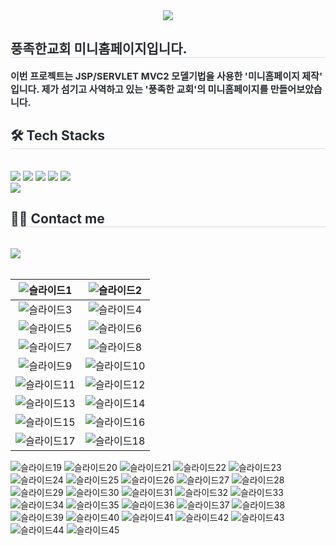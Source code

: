 <div align= "center">
    <img src="https://capsule-render.vercel.app/api?type=waving&color=gradient&height=120&text=JSP-MVC2%20PROJECT&animation=&fontColor=000000&fontSize=60" />
    </div>
    <div style="text-align: left;"> 
    <h2 style="border-bottom: 1px solid #d8dee4; color: #282d33;"> 풍족한교회 미니홈페이지입니다. </h2>  
    <div style="font-weight: 700; font-size: 15px; text-align: left; color: #282d33;"> 이번 프로젝트는 JSP/SERVLET MVC2 모델기법을 사용한 '미니홈페이지 제작' 입니다. 제가 섬기고 사역하고 있는 '풍족한 교회'의 미니홈페이지를 만들어보았습니다. </div> 
    </div>
    <div style="text-align: left;">
    <h2 style="border-bottom: 1px solid #d8dee4; color: #282d33;"> 🛠️ Tech Stacks </h2> <br> 
    <div style="margin: ; text-align: left;" "text-align: left;"> <img src="https://img.shields.io/badge/Apache Tomcat-F8DC75?style=for-the-badge&logo=Apache Tomcat&logoColor=white">
          <img src="https://img.shields.io/badge/Github-181717?style=for-the-badge&logo=Github&logoColor=white">
          <img src="https://img.shields.io/badge/Java-007396?style=for-the-badge&logo=Java&logoColor=white">
          <img src="https://img.shields.io/badge/Javascript-F7DF1E?style=for-the-badge&logo=Javascript&logoColor=white">
          <img src="https://img.shields.io/badge/Oracle-F80000?style=for-the-badge&logo=Oracle&logoColor=white">
          <br/><img src="https://img.shields.io/badge/Notion-000000?style=for-the-badge&logo=Notion&logoColor=white">
          </div>
    </div>
    <div style="text-align: left;">
    <h2 style="border-bottom: 1px solid #d8dee4; color: #282d33;"> 🧑‍💻 Contact me </h2> <br> 
    <div style="text-align: left;"> <a href=https://rich-angle-6ab.notion.site/5d787601aa164273b64d9c23c46da6ba?v=c9fc3bc91707475b8497185b2a8b4bed&pvs=4> <img src="https://img.shields.io/badge/Notion-000000?style=for-the-badge&logo=Notion&logoColor=white&link=https://rich-angle-6ab.notion.site/5d787601aa164273b64d9c23c46da6ba?v=c9fc3bc91707475b8497185b2a8b4bed&pvs=4"> </a>
          </div>  <br> 
    <div style="text-align: left;">  </div> 
    </div>

| **![슬라이드1](https://github.com/jangseyeol/Jangs-Project-JSP-SERVLET-/assets/157084039/1a0c2e9a-2f09-4b2e-bb8b-83725e023ff1)** | **![슬라이드2](https://github.com/jangseyeol/Jangs-Project-JSP-SERVLET-/assets/157084039/82f0677c-5c37-4144-b01d-5132e2a8c0c2)** |
| :------: |  :------: |
| ![슬라이드3](https://github.com/jangseyeol/Jangs-Project-JSP-SERVLET-/assets/157084039/569470fb-4982-4b4d-9f27-86d2d9eab02e) | ![슬라이드4](https://github.com/jangseyeol/Jangs-Project-JSP-SERVLET-/assets/157084039/8296bfdb-b41b-4c52-82f8-213896aaf9c2) |
| ![슬라이드5](https://github.com/jangseyeol/Jangs-Project-JSP-SERVLET-/assets/157084039/eb78592f-c425-4f6a-ab41-d2d870e46945) | ![슬라이드6](https://github.com/jangseyeol/Jangs-Project-JSP-SERVLET-/assets/157084039/5c5f4a7f-ac4a-45a4-8fd8-aec020e9e70f) |
| ![슬라이드7](https://github.com/jangseyeol/Jangs-Project-JSP-SERVLET-/assets/157084039/6fd3b733-80ac-4a84-bf4f-78a181357a27) | ![슬라이드8](https://github.com/jangseyeol/Jangs-Project-JSP-SERVLET-/assets/157084039/b4cbaa09-fe79-4c1f-b4a8-cedb5f454643) |
| ![슬라이드9](https://github.com/jangseyeol/Jangs-Project-JSP-SERVLET-/assets/157084039/f3b81a0e-d9eb-4015-aa7a-afa921913ef2) | ![슬라이드10](https://github.com/jangseyeol/Jangs-Project-JSP-SERVLET-/assets/157084039/cca1e963-2420-4e03-9c84-244cf4e6b9f9) |
| ![슬라이드11](https://github.com/jangseyeol/Jangs-Project-JSP-SERVLET-/assets/157084039/bd03a9b0-26a4-4414-b50c-d2240ae432e8) | ![슬라이드12](https://github.com/jangseyeol/Jangs-Project-JSP-SERVLET-/assets/157084039/ceacbd7f-5854-4adc-8352-be24ecc467d5) |
| ![슬라이드13](https://github.com/jangseyeol/Jangs-Project-JSP-SERVLET-/assets/157084039/e3e3dbae-4990-4885-881b-5875fd851960) | ![슬라이드14](https://github.com/jangseyeol/Jangs-Project-JSP-SERVLET-/assets/157084039/3a181d94-f1b2-49ed-9cde-fc78e43347b2) |
| ![슬라이드15](https://github.com/jangseyeol/Jangs-Project-JSP-SERVLET-/assets/157084039/09c33495-b89a-4a21-b390-3520866fa089) | ![슬라이드16](https://github.com/jangseyeol/Jangs-Project-JSP-SERVLET-/assets/157084039/be94f34f-2642-48c2-9d4d-03a84abd2229) |
| ![슬라이드17](https://github.com/jangseyeol/Jangs-Project-JSP-SERVLET-/assets/157084039/ba002376-a66c-401b-b21e-454e2e524bbd) | ![슬라이드18](https://github.com/jangseyeol/Jangs-Project-JSP-SERVLET-/assets/157084039/f7464d5f-1df4-4d22-a6a6-589ac7e869e0) |
![슬라이드19](https://github.com/jangseyeol/Jangs-Project-JSP-SERVLET-/assets/157084039/3b35fc4d-9a3b-4f3c-bf0f-07f4d338f71c)
![슬라이드20](https://github.com/jangseyeol/Jangs-Project-JSP-SERVLET-/assets/157084039/988fb575-65b9-4f56-b4de-101353c7c647)
![슬라이드21](https://github.com/jangseyeol/Jangs-Project-JSP-SERVLET-/assets/157084039/e26aea32-fae4-44a6-9bf9-71f32799ac11)
![슬라이드22](https://github.com/jangseyeol/Jangs-Project-JSP-SERVLET-/assets/157084039/5824ccf5-eebd-4430-b1da-16525d394bce)
![슬라이드23](https://github.com/jangseyeol/Jangs-Project-JSP-SERVLET-/assets/157084039/8ff18166-1a21-415f-b124-79c42f5f4924)
![슬라이드24](https://github.com/jangseyeol/Jangs-Project-JSP-SERVLET-/assets/157084039/43c4c0ab-8e37-443f-a6a4-0dd30f79ca27)
![슬라이드25](https://github.com/jangseyeol/Jangs-Project-JSP-SERVLET-/assets/157084039/96285b48-395d-4d51-b448-016e01dc5d05)
![슬라이드26](https://github.com/jangseyeol/Jangs-Project-JSP-SERVLET-/assets/157084039/5eeb4270-76e5-4202-8853-b0b6fcd3179c)
![슬라이드27](https://github.com/jangseyeol/Jangs-Project-JSP-SERVLET-/assets/157084039/bbcb1d6e-1fde-4bc3-986b-354f99012c1c)
![슬라이드28](https://github.com/jangseyeol/Jangs-Project-JSP-SERVLET-/assets/157084039/d3accdca-689c-4b72-991a-40e80b3f84b2)
![슬라이드29](https://github.com/jangseyeol/Jangs-Project-JSP-SERVLET-/assets/157084039/75ea53ce-8236-4d1c-8a0b-d7e5b2da9df5)
![슬라이드30](https://github.com/jangseyeol/Jangs-Project-JSP-SERVLET-/assets/157084039/45bf710c-158a-401a-9593-e4692448002b)
![슬라이드31](https://github.com/jangseyeol/Jangs-Project-JSP-SERVLET-/assets/157084039/058d2747-327b-4dfe-aa63-8a397699b43f)
![슬라이드32](https://github.com/jangseyeol/Jangs-Project-JSP-SERVLET-/assets/157084039/2d410cd3-ad7b-444c-be64-81ca641161c9)
![슬라이드33](https://github.com/jangseyeol/Jangs-Project-JSP-SERVLET-/assets/157084039/1facf575-e6be-4680-8b99-40b919a3365e)
![슬라이드34](https://github.com/jangseyeol/Jangs-Project-JSP-SERVLET-/assets/157084039/312d3882-7df2-4d5c-ae63-cac100ae6fff)
![슬라이드35](https://github.com/jangseyeol/Jangs-Project-JSP-SERVLET-/assets/157084039/d53f8495-21b1-448f-8784-caf4a752c5ec)
![슬라이드36](https://github.com/jangseyeol/Jangs-Project-JSP-SERVLET-/assets/157084039/f7727f3e-9d05-44ce-a683-a3f3cb68e9e0)
![슬라이드37](https://github.com/jangseyeol/Jangs-Project-JSP-SERVLET-/assets/157084039/cca97631-cbef-4153-9627-1d377e84f61e)
![슬라이드38](https://github.com/jangseyeol/Jangs-Project-JSP-SERVLET-/assets/157084039/d1efb95d-4f63-4e2e-b914-8cfc15b1d3fd)
![슬라이드39](https://github.com/jangseyeol/Jangs-Project-JSP-SERVLET-/assets/157084039/46eb05c4-7b95-41af-a8d4-7eab3bdd68ef)
![슬라이드40](https://github.com/jangseyeol/Jangs-Project-JSP-SERVLET-/assets/157084039/a2cffd8c-275d-4f1c-b052-d273efb982bc)
![슬라이드41](https://github.com/jangseyeol/Jangs-Project-JSP-SERVLET-/assets/157084039/2bd15a8e-126e-4877-b0f5-dec706680004)
![슬라이드42](https://github.com/jangseyeol/Jangs-Project-JSP-SERVLET-/assets/157084039/05b99968-6c2e-4317-a03e-d6fffef8d880)
![슬라이드43](https://github.com/jangseyeol/Jangs-Project-JSP-SERVLET-/assets/157084039/06caaa4d-c001-4bd9-89da-2545386aaab7)
![슬라이드44](https://github.com/jangseyeol/Jangs-Project-JSP-SERVLET-/assets/157084039/94d0e505-e86f-426b-9c0f-eb4684850375)
![슬라이드45](https://github.com/jangseyeol/Jangs-Project-JSP-SERVLET-/assets/157084039/92d2c451-8703-428d-8053-5fec4a677477)
